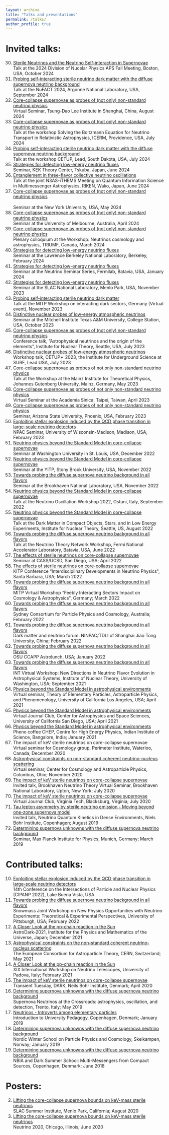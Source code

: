 ```yaml
---
layout: archive
title: "Talks and presentations"
permalink: /talks/
author_profile: true
---
```



<!---
Upcoming talks:
=====
* 
--->


Invited talks:
======


30. [Sterile Neutrinos and the Neutrino Self-interaction in Supernovae](https://meetings.aps.org/Meeting/DNP24/Session/P06) <br/>
    Talk at the 2024 Division of Nucelar Physics APS Fall Meeting, Boston, USA, October 2024
29. [Probing self-interacting sterile neutrino dark matter with the diffuse supernova neutrino background](https://indico.fnal.gov/event/63406/contributions/297915/attachments/181753/249336/Suliga.pdf) <br/>
    Talk at the NuFACT 2024, Argonne National Laboratory, USA, September 2024 
28. [Core-collapse supernovae as probes of (not only) non-standard neutrino physics](1) <br/>
    Virtual Seminar, Tsung-Dao Lee Institute in Shanghai, China, August 2024
27. [Core-collapse supernovae as probes of (not only) non-standard neutrino physics](https://app.icerm.brown.edu/assets/468/7303/7303_4630_Suliga_071120241400_Slides.pdf) <br/>
    Talk at the workshop Solving the Boltzmann Equation for Neutrino Transport in Relativistic Astrophysics, ICERM, Providence, USA, July 2024
26. [Probing self-interacting sterile neutrino dark matter with the diffuse supernova neutrino background](https://indico.sanfordlab.org/event/69/contributions/1425/attachments/875/2170/Suliga.pdf)<br/>
    Talk at the workshop CETUP, Lead, South Dakota, USA, July 2024        
25. [Strategies for detecting low-energy neutrino fluxes](1) <br/>
    Seminar, KEK Theory Center, Tskuba, Japan, June 2024    
24. [Entanglement in three-flavor collective neutrino oscillations]() <br/>
    Talk at the joint N3AS-iTHEMS Meeting on Quantum Information Science in Multimessenger Astrophysics, RIKEN, Wako, Japan, June 2024
23. [Core-collapse supernovae as probes of (not only) non-standard neutrino physics]() <br/>    
    Seminar at the New York University, USA, May 2024
22. [Core-collapse supernovae as probes of (not only) non-standard neutrino physics]() <br/>
    Seminar at the University of Melbourne, Australia, April 2024
21. [Core-collapse supernovae as probes of (not only) non-standard neutrino physics]() <br/>
    Plenary colloquium at the Workshop: Neutrinos cosmology and astrophysics, TRIUMF, Canada, March 2024
20. [Strategies for detecting low-energy neutrino fluxes]() <br/>
    Seminar at the Lawrence Berkeley National Laboratory, Berkeley, February 2024
19. [Strategies for detecting low-energy neutrino fluxes]() <br/>
    Seminar at the Neutrino Seminar Series, Fermilab, Batavia, USA, January 2024
18. [Strategies for detecting low-energy neutrino fluxes]() <br/>
    Seminar at the SLAC National Laboratory, Menlo Park, USA, November 2023
17. [Probing self-interacting sterile neutrino dark matter]() <br/>
    Talk at the MITP Workshop on interacting dark sectors, Germany (Virtual event), November 2023
16. [Distinctive nuclear probes of low-energy atmospheric neutrinos]() <br/>
    Seminar at the Mitchell Institute Texas A&M University, College Station, USA, October 2023
15. [Core-collapse supernovae as probes of (not only) non-standard neutrino physics]() <br/>
    Conference talk, ”Astrophysical neutrinos and the origin of the elements”, Institute for Nuclear Theory, Seattle, USA, July 2023
14. [Distinctive nuclear probes of low-energy atmospheric neutrinos]() <br/>
    Workshop talk, CETUP∗ 2023, the Institute for Underground Science at SURF, Lead USA, July 2023
13. [Core-collapse supernovae as probes of not only non-standard neutrino physics](https://indico.mitp.uni-mainz.de/event/317/) <br/>
    Talk at the Workshop at the Mainz Institute for Theoretical Physics, Johannes Gutenberg University, Mainz, Germany, May 2023
12. [Core-collapse supernovae as probes of not only non-standard neutrino physics](https://www.phys.sinica.edu.tw/lecture_en.php?lecture=seminar&eng=T) <br/>
    Virtual Seminar at the Academia Sinica, Taipei, Taiwan, April 2023
11. [Core-collapse supernovae as probes of not only non-standard neutrino physics](https://cosmology.asu.edu/content/cosmology-seminar-wednesday) <br/>
    Seminar, Arizona State University, Phoenix, USA, February 2023
24. [Exploiting stellar explosion induced by the QCD phase transition in large-scale neutrino detectors](https://physics.wustl.edu/events/physics-theory-seminar-anna-suliga-supernovae-probes-neutrino-physics) <br/> 
    NPAC Seminar, University of Wisconsin-Madison, Madison, USA, February 2023
23. [Neutrino physics beyond the Standard Model in core-collapse supernovae](https://physics.wustl.edu/events/physics-theory-seminar-anna-suliga-supernovae-probes-neutrino-physics) <br/> 
    Seminar at Washington University in St. Louis, USA, December 2022
22. [Neutrino physics beyond the Standard Model in core-collapse supernovae](https://annaannafs.github.io/files/Suliga-CASS-UCSD.pdf) <br/>
	Seminar at the YITP, Stony Brook University, USA, November 2022
21. [Towards probing the diffuse supernova neutrino background in all flavors](https://annaannafs.github.io/files/Suliga-CASS-UCSD.pdf) <br/>
	Seminar at the Brookhaven National Laboratory, USA, November 2022
20. [Neutrino physics beyond the Standard Model in core-collapse supernovae](https://annaannafs.github.io/files/Suliga-CASS-UCSD.pdf) <br/>
	Talk at the Neutrino Oscillation Workshop 2022, Ostuni, Italy, September 2022
19. [Neutrino physics beyond the Standard Model in core-collapse supernovae](https://annaannafs.github.io/files/Suliga-CASS-UCSD.pdf) <br/>
	Talk at the Dark Matter in Compact Objects, Stars, and in Low Energy Experiments, Institute for Nuclear Theory, Seattle, US, August 2022
17. [Towards probing the diffuse supernova neutrino background in all flavors](https://annaannafs.github.io/files/Suliga-CASS-UCSD.pdf) <br/>
	Talk at the Neutrino Theory Network Workshop, Fermi National Accelerator Laboratory, Batavia, USA, June 2022
16. [The effects of sterile neutrinos on core-collapse supernovae](https://annaannafs.github.io/files/Suliga-CASS-UCSD.pdf) <br/>
	 Seminar at CASS/UCSD, San Diego, USA; April 2022
15. [The effects of sterile neutrinos on core-collapse supernovae](https://annaannafs.github.io/files/Suliga-KITP.pdf) <br/>
	 KITP Conference “Interdisciplinary Developments in Neutrino Physics", Santa Barbara, USA; March 2022
14. [Towards probing the diffuse supernova neutrino background in all flavors](https://annaannafs.github.io/files/Suliga_Mainz.pdf) <br/>
	 MITP Virtual Workshop “Feebly Interacting Sectors Impact on Cosmology & Astrophysics", Germany; March 2022
13. [Towards probing the diffuse supernova neutrino background in all flavors](https://annaannafs.github.io/files/Suliga_AU.pdf) <br/>
	Sydney Consortium for Particle Physics and Cosmology, Australia; February 2022
12. [Towards probing the diffuse supernova neutrino background in all flavors](https://annaannafs.github.io/files/DMNF-Suliga.pdf) <br/>
	Dark matter and neutrino forum: NINPAC/TDLI of Shanghai Jiao Tong University, China; February 2022
11. [Towards probing the diffuse supernova neutrino background in all flavors](https://annaannafs.github.io/files/Suliga_Astrolunch.pdf) <br/>
	OSU CCAPP Astrolunch, USA; January 2022	
10. [Towards probing the diffuse supernova neutrino background in all flavors](https://annaannafs.github.io/files/INT-Suliga.pdf) <br/>
	INT Virtual Workshop: New Directions in Neutrino Flavor Evolution in Astrophysical Systems, Institute of Nuclear Theory, University of Washington, USA; September 2021
9. [Physics beyond the Standard Model in astrophysical environments](https://annaannafs.github.io/files/TEPAPP.pdf) <br/>
	Virtual seminar, Theory of Elementary Particles, Astroparticle Physics, and Phenomenology, University of California Los Angeles, USA; April 2021
8. [Physics beyond the Standard Model in astrophysical environments](https://annaannafs.github.io/files/CASS.pdf) <br/>
	Virtual Journal Club, Center for Astrophysics and Space Sciences, University of California San Diego, USA; April 2021
7. [Physics beyond the Standard Model in astrophysical environments](https://annaannafs.github.io/files/Suliga_IISc.pdf) <br/>
	Pheno coffee CHEP, Centre for High Energy Physics, Indian Institute of Science, Bangalore, India; January 2021
6. The impact of keV sterile neutrinos on core-collapse supernovae <br/>
	Virtual seminar for Cosmology group, Perimeter Institute, Waterloo, Canada; December 2020
5. [Astrophysical constraints on non-standard coherent neutrino-nucleus scattering](https://annaannafs.github.io/files/Suliga_CCAPP.pdf) <br/>
	Virtual seminar, Center for Cosmology and Astroparticle Physics, Columbus, Ohio; November 2020
4. [The impact of keV sterile neutrinos on core-collapse supernovae](https://annaannafs.github.io/files/BNL_Suliga.pdf)<br/>
	Invited talk, Brookhaven Neutrino Theory Virtual Seminar, Brookhaven National Laboratory, Upton, New York; July 2020
3. [The impact of keV sterile neutrinos on core-collapse supernovae](https://annaannafs.github.io/files/VT_Suliga.pdf)<br/>
	Virtual Journal Club, Virginia Tech, Blacksburg, Virginia; July 2020
2. [Tau lepton asymmetry by sterile neutrino emission - Moving beyond one-zone supernova model](https://annaannafs.github.io/files/NQKW_Suliga.pdf)<br/>
	Invited talk, Neutrino Quantum Kinetics in Dense Environments, Niels Bohr Institute, Copenhagen; August 2019
1. [Determining supernova unknowns with the diffuse supernova neutrino background](https://annaannafs.github.io/files/SEMINAR_Munich.pdf)<br/>
	Seminar, Max Planck Institute for Physics, Munich, Germany; March 2019



Contributed talks:
======
10. [Exploiting stellar explosion induced by the QCD phase transition in large-scale neutrino detectors](https://annaannafs.github.io/files/AstroDark-Suliga.pdf)<br/>
	14th Conference on the Intersections of Particle and Nuclear Physics (CIPANP 2022), Lake Buena Vista, USA
9. [Towards probing the diffuse supernova neutrino background in all flavors](https://annaannafs.github.io/files/AstroDark-Suliga.pdf)<br/>
	Snowmass Joint Workshop on New Physics Opportunities with Neutrino Experiments: Theoretical & Experimental Perspectives, University of Pittsburgh, USA; February 2022
8. [A Closer Look at the pp-chain reaction in the Sun](https://annaannafs.github.io/files/AstroDark-Suliga.pdf)<br/>
	AstroDark-2021, Institute for the Physics and Mathematics of the Universe, Japan; December 2021
7. [Astrophysical constraints on the non-standard coherent neutrino-nucleus scattering](https://annaannafs.github.io/files/Suliga_EuCAPT.pdf)<br/>
	The European Consortium for Astroparticle Theory, CERN, Switzerland; May 2021
6. [A Closer Look at the pp-chain reaction in the Sun](https://annaannafs.github.io/files/XIX_Neutrino_Telescopes.pdf)<br/>
	XIX International Workshop on Neutrino Telescopes, University of Padova, Italy; February 2021
5. [The impact of keV sterile neutrinos on core-collapse supernovae](https://annaannafs.github.io/files/Anna_Suliga_lesson.pdf)<br/>
	Transient Tuesday, DARK, Neils Bohr Institute, Denmark; April 2020
4. [Determining supernova unknowns with the diffuse supernova neutrino background](https://annaannafs.github.io/files/Suliga_Trento.pdf)<br/>
	Supernova Neutrinos at the Crossroads: astrophysics, oscillation, and detection, Trento, Italy; May 2019
3. [Neutrinos - Introverts among elementary particles](https://annaannafs.github.io/files/Anna_Suliga_lesson.pdf)<br/>
	Introduction to University Pedagogy, Copenhagen, Denmark; January 2019
2. [Determining supernova unknowns with the diffuse supernova neutrino background](https://annaannafs.github.io/files/nordic.pdf) <br/>
	Nordic Winter School on Particle Physics and Cosmology, Skeikampen, Norway; January 2019
1. [Determining supernova unknowns with the diffuse supernova neutrino background](https://annaannafs.github.io/files/Anna_Suliga_presentation.pdf) <br/>
	NBIA and Dark Summer School: Multi-Messengers from Compact Sources, Copenhagen, Denmark; June 2018


Posters:
======
2. [Lifting the core-collapse supernova bounds on keV-mass sterile neutrinos](https://annaannafs.github.io/files/Suliga.pdf) <br/>
	SLAC Summer Institute, Menlo Park, California; August 2020
1. [Lifting the core-collapse supernova bounds on keV-mass sterile neutrinos](https://annaannafs.github.io/files/Suliga.pdf) <br/>
	Neutrino 2020, Chicago, Illinois; June 2020

<!---
{% if site.talkmap_link == true %}

<p style="text-decoration:underline;"><a href="/talkmap.html">See a map of all the places I've given a talk!</a></p>

{% endif %}

{% for post in site.talks reversed %}
  {% include archive-single-talk.html %}
{% endfor %}
--->
